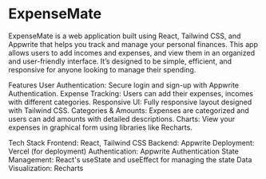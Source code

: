# ExpenseMate
ExpenseMate is a web application built using React, Tailwind CSS, and Appwrite that helps you track and manage your personal finances. This app allows users to add incomes and expenses, and view them in an organized and user-friendly interface. It’s designed to be simple, efficient, and responsive for anyone looking to manage their spending.

Features
User Authentication: Secure login and sign-up with Appwrite Authentication.
Expense Tracking: Users can add their expenses, incomes with different categories.
Responsive UI: Fully responsive layout designed with Tailwind CSS.
Categories & Amounts: Expenses are categorized and users can add amounts with detailed descriptions.
Charts: View your expenses in graphical form using libraries like Recharts.

Tech Stack
Frontend: React, Tailwind CSS
Backend: Appwrite
Deployment: Vercel (for deployment)
Authentication: Appwrite Authentication
State Management: React's useState and useEffect for managing the state
Data Visualization: Recharts
